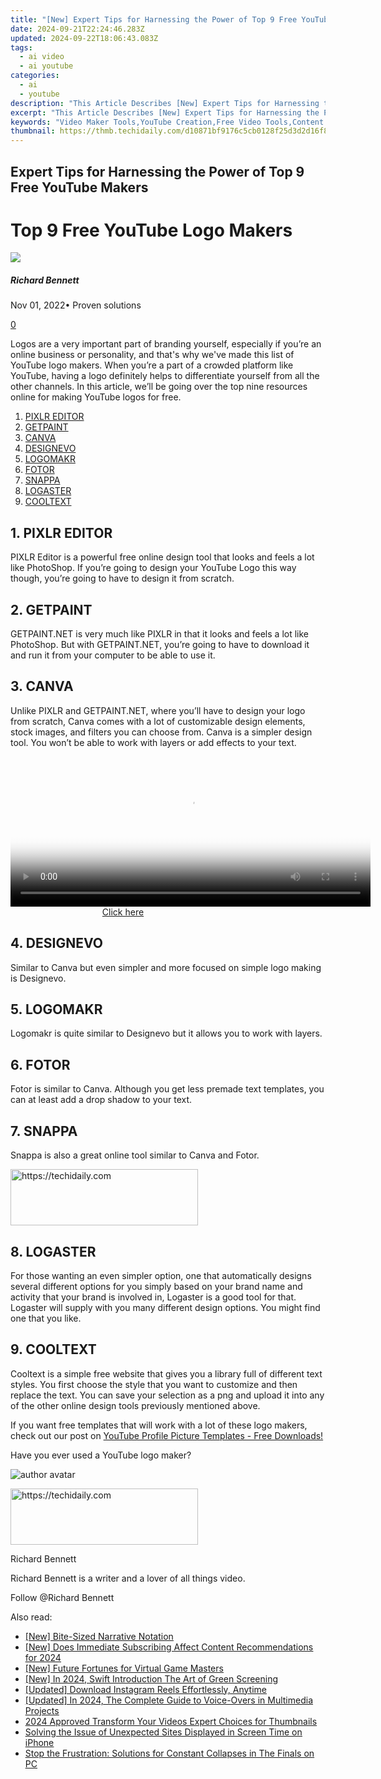 ```yaml
---
title: "[New] Expert Tips for Harnessing the Power of Top 9 Free YouTube Makers for 2024"
date: 2024-09-21T22:24:46.283Z
updated: 2024-09-22T18:06:43.083Z
tags:
  - ai video
  - ai youtube
categories:
  - ai
  - youtube
description: "This Article Describes [New] Expert Tips for Harnessing the Power of Top 9 Free YouTube Makers for 2024"
excerpt: "This Article Describes [New] Expert Tips for Harnessing the Power of Top 9 Free YouTube Makers for 2024"
keywords: "Video Maker Tools,YouTube Creation,Free Video Tools,Content Generation,YouTube Producers,Online Video Tools,Top Video Makers"
thumbnail: https://thmb.techidaily.com/d10871bf9176c5cb0128f25d3d2d16f8b628e764cfef6c9d047807d2b22fa28f.jpg
---
```


## Expert Tips for Harnessing the Power of Top 9 Free YouTube Makers

# Top 9 Free YouTube Logo Makers

![](https://images.wondershare.com/filmora/article-images/richard-bennett.jpg)

##### Richard Bennett

 Nov 01, 2022• Proven solutions

[0](#commentsBoxSeoTemplate)

Logos are a very important part of branding yourself, especially if you’re an online business or personality, and that's why we've made this list of YouTube logo makers. When you’re a part of a crowded platform like YouTube, having a logo definitely helps to differentiate yourself from all the other channels. In this article, we’ll be going over the top nine resources online for making YouTube logos for free.

1. [PIXLR EDITOR](#pixlr)
2. [GETPAINT](#getpaint)
3. [CANVA](#canva)
4. [DESIGNEVO](#designevo)
5. [LOGOMAKR](#logomakr)
6. [FOTOR](#fotor)
7. [SNAPPA](#snappa)
8. [LOGASTER](#logaster)
9. [COOLTEXT](#cooltext)

## 1\. PIXLR EDITOR

PIXLR Editor is a powerful free online design tool that looks and feels a lot like PhotoShop. If you’re going to design your YouTube Logo this way though, you’re going to have to design it from scratch.

## 2\. GETPAINT

GETPAINT.NET is very much like PIXLR in that it looks and feels a lot like PhotoShop. But with GETPAINT.NET, you’re going to have to download it and run it from your computer to be able to use it.

## 3\. CANVA

Unlike PIXLR and GETPAINT.NET, where you’ll have to design your logo from scratch, Canva comes with a lot of customizable design elements, stock images, and filters you can choose from. Canva is a simpler design tool. You won’t be able to work with layers or add effects to your text.

<!-- affiliate ads begin -->
<span id="1982596">
					<video width="576" height="240" style="cursor:pointer"
           poster="//a.impactradius-go.com/display-clicktoplayimage/1982596.png"
           onclick="if(!this.playClicked){this.play();this.setAttribute('controls',true);this.playClicked=true;}">
	   <source src="//a.impactradius-go.com/display-ad/22993-1982596">
	   <img src="//a.impactradius-go.com/display-clicktoplayimage/1982596.png" style="border: none; height: 100%; width: 100%; object-fit: contain">
	</video>
	<div style="width:360px;text-align:center"><a href="javascript:window.open(decodeURIComponent('https%3A%2F%2Fhomestyler.sjv.io%2Fc%2F5597632%2F1982596%2F22993'), '_blank');void(0);">Click here</a></div>
</span>
<img height="0" width="0" src="https://imp.pxf.io/i/5597632/1982596/22993" style="position:absolute;visibility:hidden;" border="0" />
<!-- affiliate ads end -->

## 4\. DESIGNEVO

Similar to Canva but even simpler and more focused on simple logo making is Designevo.

## 5\. LOGOMAKR

Logomakr is quite similar to Designevo but it allows you to work with layers.

## 6\. FOTOR

Fotor is similar to Canva. Although you get less premade text templates, you can at least add a drop shadow to your text.

## 7\. SNAPPA

Snappa is also a great online tool similar to Canva and Fotor.

<!-- affiliate ads begin -->
<a href="https://aligracehair.sjv.io/c/5597632/1975836/19272" target="_top" id="1975836">
  <img src="//a.impactradius-go.com/display-ad/19272-1975836" border="0" alt="https://techidaily.com" width="300" height="90"/>
</a>
<img height="0" width="0" src="https://aligracehair.sjv.io/i/5597632/1975836/19272" style="position:absolute;visibility:hidden;" border="0" />
<!-- affiliate ads end -->

## 8\. LOGASTER

For those wanting an even simpler option, one that automatically designs several different options for you simply based on your brand name and activity that your brand is involved in, Logaster is a good tool for that. Logaster will supply with you many different design options. You might find one that you like.

## 9\. COOLTEXT

Cooltext is a simple free website that gives you a library full of different text styles. You first choose the style that you want to customize and then replace the text. You can save your selection as a png and upload it into any of the other online design tools previously mentioned above.

If you want free templates that will work with a lot of these logo makers, check out our post on [YouTube Profile Picture Templates - Free Downloads!](https://www.filmora.io/community-blog/youtube-profile-picture-templates-%E2%80%93-free-downloads%21-310.html)

Have you ever used a YouTube logo maker?

![author avatar](https://images.wondershare.com/filmora/article-images/richard-bennett.jpg)

<!-- affiliate ads begin -->
<a href="https://aligracehair.sjv.io/c/5597632/1997690/19272" target="_top" id="1997690">
  <img src="//a.impactradius-go.com/display-ad/19272-1997690" border="0" alt="https://techidaily.com" width="300" height="90"/>
</a>
<img height="0" width="0" src="https://aligracehair.sjv.io/i/5597632/1997690/19272" style="position:absolute;visibility:hidden;" border="0" />
<!-- affiliate ads end -->

Richard Bennett

Richard Bennett is a writer and a lover of all things video.

Follow @Richard Bennett

<ins class="adsbygoogle"
     style="display:block"
     data-ad-format="autorelaxed"
     data-ad-client="ca-pub-7571918770474297"
     data-ad-slot="1223367746"></ins>

<ins class="adsbygoogle"
     style="display:block"
     data-ad-client="ca-pub-7571918770474297"
     data-ad-slot="8358498916"
     data-ad-format="auto"
     data-full-width-responsive="true"></ins>

<span class="atpl-alsoreadstyle">Also read:</span>
<div><ul>
<li><a href="https://extra-hints.techidaily.com/new-bite-sized-narrative-notation/"><u>[New] Bite-Sized Narrative Notation</u></a></li>
<li><a href="https://youtube-lab.techidaily.com/oes-immediate-subscribing-affect-content-recommendations-for-2024/"><u>[New] Does Immediate Subscribing Affect Content Recommendations for 2024</u></a></li>
<li><a href="https://youtube-lab.techidaily.com/uture-fortunes-for-virtual-game-masters/"><u>[New] Future Fortunes for Virtual Game Masters</u></a></li>
<li><a href="https://youtube-lab.techidaily.com/n-2024-swift-introduction-the-art-of-green-screening/"><u>[New] In 2024, Swift Introduction The Art of Green Screening</u></a></li>
<li><a href="https://instagram-clips.techidaily.com/updated-download-instagram-reels-effortlessly-anytime/"><u>[Updated] Download Instagram Reels Effortlessly, Anytime</u></a></li>
<li><a href="https://desktop-recording.techidaily.com/updated-in-2024-the-complete-guide-to-voice-overs-in-multimedia-projects/"><u>[Updated] In 2024, The Complete Guide to Voice-Overs in Multimedia Projects</u></a></li>
<li><a href="https://youtube-help.techidaily.com/2024-approved-transform-your-videos-expert-choices-for-thumbnails/"><u>2024 Approved Transform Your Videos Expert Choices for Thumbnails</u></a></li>
<li><a href="https://fox-that.techidaily.com/solving-the-issue-of-unexpected-sites-displayed-in-screen-time-on-iphone/"><u>Solving the Issue of Unexpected Sites Displayed in Screen Time on iPhone</u></a></li>
<li><a href="https://win-blog.techidaily.com/stop-the-frustration-solutions-for-constant-collapses-in-the-finals-on-pc/"><u>Stop the Frustration: Solutions for Constant Collapses in The Finals on PC</u></a></li>
</ul></div>

